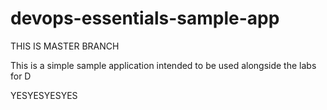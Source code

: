 # devops-essentials-sample-app
THIS IS MASTER BRANCH




This is a simple sample application intended to be used alongside the labs for D

YESYESYESYES


